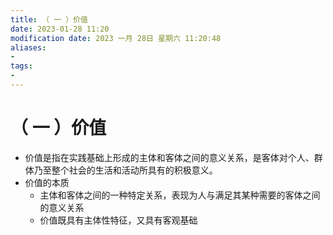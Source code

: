 ```yaml
---
title: （ 一 ）价值
date: 2023-01-28 11:20
modification date: 2023 一月 28日 星期六 11:20:48
aliases: 
- 
tags: 
- 
---
```


# （ 一 ）价值

- 价值是指在实践基础上形成的主体和客体之间的意义关系，是客体对个人、群体乃至整个社会的生活和活动所具有的积极意义。
- 价值的本质
	- 主体和客体之间的一种特定关系，表现为人与满足其某种需要的客体之间的意义关系
	- 价值既具有主体性特征，又具有客观基础

